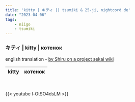 ```yaml
---
title: 'kitty | キティ || tsumiki & 25-ji, nightcord de'
date: "2023-04-06"
tags:
    - niigo
    - tsumiki
---
```


### キティ | kitty | котенок

english translation - [by Shiru on a project sekai wiki](https://projectsekai.fandom.com/wiki/Kitty)

kitty | котенок
--|--

<br>

{{< youtube l-OtSO4dsLM >}}